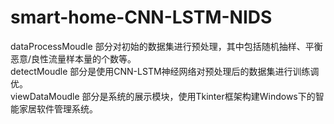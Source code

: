 # smart-home-CNN-LSTM-NIDS
dataProcessMoudle 部分对初始的数据集进行预处理，其中包括随机抽样、平衡恶意/良性流量样本量的个数等。  <br />
detectMoudle 部分是使用CNN-LSTM神经网络对预处理后的数据集进行训练调优。  <br />
viewDataMoudle 部分是系统的展示模块，使用Tkinter框架构建Windows下的智能家居软件管理系统。
